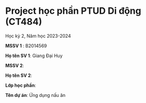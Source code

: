 # Project học phần PTUD Di động (CT484)

Học kỳ 2, Năm học 2023-2024

**MSSV 1** : B2014569

**Họ tên SV 1**: Giang Đại Huy

**MSSV 2**:

**Họ tên SV 2**:

**Lớp học phần**:

**Tên dự án**: Ứng dụng nấu ăn

